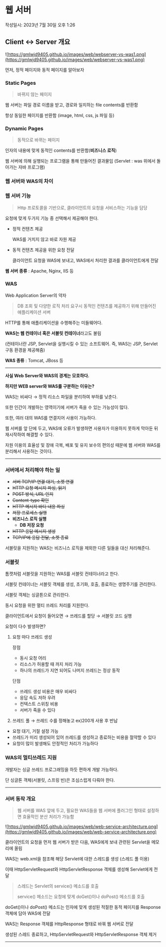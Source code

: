 # 웹 서버

작성일시: 2023년 7월 30일 오후 1:26

## Client ↔ Server 개요

![https://gmlwjd9405.github.io/images/web/webserver-vs-was1.png](https://gmlwjd9405.github.io/images/web/webserver-vs-was1.png)

먼저, 정적 페이지와 동적 페이지를 알아보자

### Static Pages

> 바뀌지 않는 페이지
> 

웹 서버는 파일 경로 이름을 받고, 경로와 일치하는 file contents를 반환함

항상 동일한 페이지를 반환함 (image, html, css, js 파일 등)

### Dynamic Pages

> 동적으로 바뀌는 페이지
> 

인자의 내용에 맞게 동적인 contents를 반환함(**비즈니스 로직**)

웹 서버에 의해 실행되는 프로그램을 통해 만들어진 결과물임 (Servlet : was 위에서 돌아가는 자바 프로그램)

### 웹 서버와 WAS의 차이

### 웹 서버 기능

> Http 프로토콜을 기반으로, 클라이언트의 요청을 서비스하는 기능을 담당
> 

요청에 맞게 두가지 기능 중 선택해서 제공해야 한다.

- 정적 컨텐츠 제공
    
    WAS를 거치지 않고 바로 자원 제공
    
- 동적 컨텐츠 제공을 위한 요청 전달
    
    클라이언트 요청을 WAS에 보내고, WAS에서 처리한 결과를 클라이언트에게 전달
    

**웹 서버 종류** : Apache, Nginx, IIS 등

### WAS

Web Application Server의 약자

> DB 조회 및 다양한 로직 처리 요구시 동적인 컨텐츠를 제공하기 위해 만들어진 애플리케이션 서버
> 

HTTP를 통해 애플리케이션을 수행해주는 미들웨어다.

**WAS는 웹 컨테이너 혹은 서블릿 컨테이너**라고도 불림

(컨테이너란 JSP, Servlet을 실행시킬 수 있는 소프트웨어. 즉, WAS는 JSP, Servlet 구동 환경을 제공해줌)

**WAS 종류** : Tomcat, JBoss 등

---

**사실 Web Server와 WAS의 경계는 모호하다.**

**하지만 WEB server와 WAS를 구분하는 이유는?**

WAS는 비싸다 → 정적 리소스 파일을 분리하여 부하를 낮춘다.

또한 인간이 개발하는 영역이기에 서버가 죽을 수 있는 가능성이 많다.

또한, 여러 대의 WAS를 연결지어 사용이 가능하다.

웹 서버를 앞 단에 두고, WAS에 오류가 발생하면 사용자가 이용하지 못하게 막아둔 뒤 재시작하여 해결할 수 있다.

자원 이용의 효율성 및 장애 극복, 배포 및 유지 보수의 편의성 때문에 웹 서버와 WAS를 분리해서 사용하는 것이다.

---

### 서버에서 처리해야 하는 일

- ~~서버 TCP/IP 연결 대기, 소켓 연결~~
- ~~HTTP 요청 메시지 파싱, 읽기~~
- ~~POST 방식, URL 인지~~
- ~~Content-type 확인~~
- ~~HTTP 메시지 바디 내용 파싱~~
- ~~저장 프로세스 실행~~
- **비즈니스 로직 실행**
    - **DB 저장 요청**
- ~~HTTP 응담 메시지 생성~~
- ~~TCP/IP에 응답 전달, 소켓 종료~~

서블릿을 지원하는 WAS는 비즈니스 로직을 제외한 다른 일들을 대신 처리해준다.

### 서블릿

톰캣처럼 서블릿을 지원하는 WAS를 서블릿 컨테이너라고 한다.

서블릿 컨테이너는 서블릿 객체를 생성, 초기화, 호출, 종료하는 생명주기를 관리한다.

서블릿 객체는 싱글톤으로 관리한다.

동시 요청을 위한 멀티 쓰레드 처리를 지원한다.

클라이언트에서 요청이 들어오면 → 쓰레드를 할당 → 서블릿 코드 실행

요청이 다수 발생하면?

1. 요청 마다 쓰레드 생성
    
    장점
    
    - 동시 요청 어리
    - 리소스가 허용할 때 까지 처리 가능
    - 하나의 쓰레드가 지연 되어도 나머지 쓰레드는 정상 동작
    
    단점
    
    - 쓰레드 생성 비용은 매우 비싸다
    - 응답 속도 저하 우려
    - 컨텍스트 스위칭 비용
    - 서버가 죽을 수 있다

1. 쓰레드 풀 → 쓰레드 수를 정해놓고 ex)200개 사용 후 반납
- 요청 대기, 거절 설정 가능
- 쓰레드가 미리 생성되어 있어 쓰레드를 생성하고 종료하는 비용을 절약할 수 있다
- 요청이 많이 발생해도 안정적인 처리가 가능하다

### WAS의 멀티쓰레드 지원

개발자는 싱글 쓰레드 프로그래밍을 하듯 편하게 개발 가능하다.

단 싱글톤 객체(서블릿, 스프링 빈)은 조심스럽게 다뤄야 한다.

---

### 서버 동작 개요

> 웹 서버를 WAS 앞에 두고, 필요한 WAS들을 웹 서버에 플러그인 형태로 설정하면 효율적인 분산 처리가 가능함
> 

![https://gmlwjd9405.github.io/images/web/web-service-architecture.png](https://gmlwjd9405.github.io/images/web/web-service-architecture.png)

클라이언트의 요청을 먼저 웹 서버가 받은 다음, WAS에게 보내 관련된 Servlet을 메모리에 올림

WAS는 web.xml을 참조해 해당 Servlet에 대한 스레드를 생성 (스레드 풀 이용)

이때 HttpServletRequest와 HttpServletResponse 객체를 생성해 Servlet에게 전달

> 스레드는 Servlet의 service() 메소드를 호출
> 
> 
> service() 메소드는 요청에 맞게 doGet()이나 doPost() 메소드를 호출
> 

doGet()이나 doPost() 메소드는 인자에 맞게 생성된 적절한 동적 페이지를 Response 객체에 담아 WAS에 전달

WAS는 Response 객체를 HttpResponse 형태로 바꿔 웹 서버로 전달

생성된 스레드 종료하고, HttpServletRequest와 HttpServletResponse 객체 제거

---